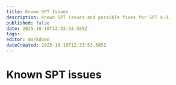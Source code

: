```yaml
---
title: Known SPT Issues
description: Known SPT issues and possible fixes for SPT 4.0.
published: false
date: 2025-10-10T12:33:53.585Z
tags: 
editor: markdown
dateCreated: 2025-10-10T12:33:53.585Z
---
```


# Known SPT issues